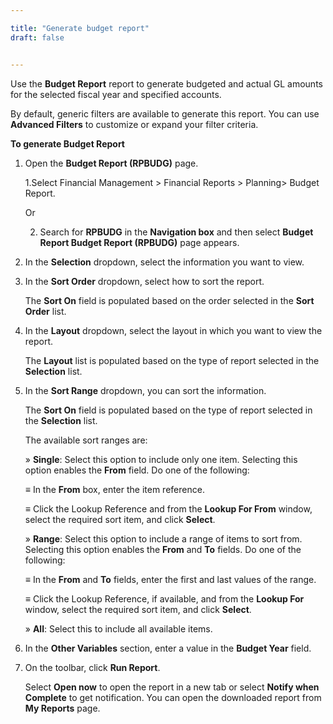 ```yaml
---

title: "Generate budget report"
draft: false


---
```


Use the **Budget Report** report to generate budgeted and actual GL amounts for the selected fiscal year and specified accounts.

By default, generic filters are available to generate this report. You can use **Advanced Filters** to customize or expand your filter criteria. 


**To generate Budget Report**

1.  Open the **Budget Report (RPBUDG)** page.

    1.Select Financial Management \> Financial Reports \> Planning\> Budget Report.

    Or

    2.  Search for **RPBUDG** in the **Navigation box** and then select **Budget Report Budget Report (RPBUDG)** page appears.

2.  In the **Selection** dropdown, select the information you want to view.

3.  In the **Sort Order** dropdown, select how to sort the report.

    The **Sort On** field is populated based on the order selected in the **Sort Order** list.

4.  In the **Layout** dropdown, select the layout in which you want to view the report.

    The **Layout** list is populated based on the type of report selected in the **Selection** list.

5.  In the **Sort Range** dropdown, you can sort the information.

    The **Sort On** field is populated based on the type of report selected in the **Selection** list.

    The available sort ranges are:

    » **Single**: Select this option to include only one item. Selecting this option enables the **From** field. Do one of the following:

    ≡ In the **From** box, enter the item reference.

    ≡ Click the Lookup Reference and from the **Lookup For From** window, select the required sort item, and click **Select**.

    » **Range**: Select this option to include a range of items to sort from. Selecting this option enables the **From** and **To** fields. Do one of the following:

    ≡ In the **From** and **To** fields, enter the first and last values of the range.

    ≡ Click the Lookup Reference, if available, and from the **Lookup For** window, select the required sort item, and click **Select**.

    » **All**: Select this to include all available items.

6.  In the **Other Variables** section, enter a value in the **Budget Year** field.

7.  On the toolbar, click **Run Report**.

    Select **Open now** to open the report in a new tab or select **Notify when Complete** to get notification. You can open the downloaded report from **My Reports** page.